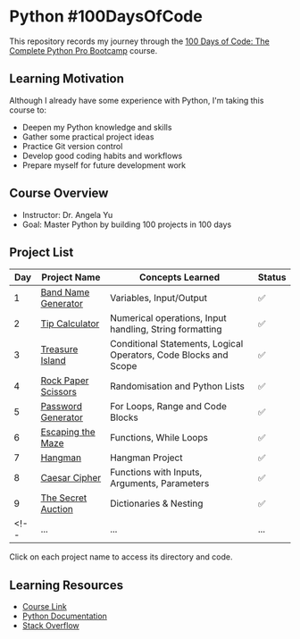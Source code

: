 # Python #100DaysOfCode

This repository records my journey through the [100 Days of Code: The Complete Python Pro Bootcamp](https://www.udemy.com/course/100-days-of-code/) course.

## Learning Motivation
Although I already have some experience with Python, I'm taking this course to:
- Deepen my Python knowledge and skills
- Gather some practical project ideas
- Practice Git version control
- Develop good coding habits and workflows
- Prepare myself for future development work

## Course Overview
- Instructor: Dr. Angela Yu
- Goal: Master Python by building 100 projects in 100 days

## Project List
| Day | Project Name | Concepts Learned | Status |
|-----|-------------|-----------------|--------|
| 1 | [Band Name Generator](./day_001_band_name_generator/) | Variables, Input/Output | ✅ |
| 2 | [Tip Calculator](./day_002_tip_calculator/) | Numerical operations, Input handling, String formatting | ✅ | 
| 3 | [Treasure Island](./day_003_treasure_island/) | Conditional Statements, Logical Operators, Code Blocks and Scope | ✅ |
| 4 | [Rock Paper Scissors](./day_004_rock_paper_scissors/) | Randomisation and Python Lists | ✅ |
| 5 | [Password Generator](./day_005_password_generator/) | For Loops, Range and Code Blocks | ✅ |
| 6 | [Escaping the Maze](./day_006_escaping_the_maze/) | Functions, While Loops | ✅ |
| 7 | [Hangman](./day_007_hangman/) | Hangman Project | ✅ |
| 8 | [Caesar Cipher](./day_008_caesar_cipher/) | Functions with Inputs, Arguments, Parameters | ✅ |
| 9 | [The Secret Auction](./day_009_the_secret_auction/) | Dictionaries & Nesting | ✅ |
<!-- | ... | ... | ... |  ✅ | -->

Click on each project name to access its directory and code.


## Learning Resources
- [Course Link](https://www.udemy.com/course/100-days-of-code/)
- [Python Documentation](https://docs.python.org/3/)
- [Stack Overflow](https://stackoverflow.com/) 